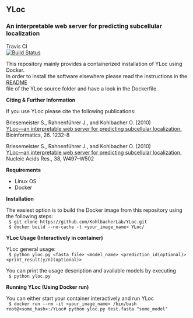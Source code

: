 ## YLoc
### An interpretable web server for predicting subcellular localization

Travis CI  
[![Build Status](https://travis-ci.org/KohlbacherLab/YLoc.svg?branch=master)](https://travis-ci.org/KohlbacherLab/YLoc)  

This repository mainly provides a containerized installation of YLoc using Docker.  
In order to install the software elsewhere please read the instructions in the [README](YLoc/README)  
file of the YLoc source folder and have a look in the Dockerfile.  


**Citing & Further Information**  

If you use YLoc please cite the following publications:

Briesemeister S., Rahnenführer J., and Kohlbacher O. (2010)  
[YLoc—an interpretable web server for predicting subcellular localization.](https://doi.org/10.1093/bioinformatics/btq115)  
Bioinformatics, 26. 1232-8

Briesemeister S., Rahnenführer J., and Kohlbacher O. (2010)  
[YLoc—an interpretable web server for predicting subcellular localization.](https://dx.doi.org/10.1093%2Fnar%2Fgkq477)  
Nucleic Acids Res., 38, W497–W502  
  
  
**Requirements**  

- Linux OS
- Docker


**Installation**

The easiest option is to build the Docker image from this repository using the following steps:  
` $ git clone https://github.com/KohlbacherLab/YLoc.git`  
` $ docker build --no-cache -t <your_image_name> YLoc/`  

**YLoc Usage (Interactively in container)**  

YLoc general usage:  
` $ python yloc.py <fasta_file> <model_name> <prediction_id(optional)> <print_result(y/n)(optional)>`  

You can print the usage description and available models by executing  
` $ python yloc.py`  

**Running YLoc (Using Docker run)**  

You can either start your container interactively and run YLoc  
` $ docker run --rm -it <your_image_name> /bin/bash`  
`root@<some_hash>:/YLoc# python yloc.py test.fasta "some_model"`  


